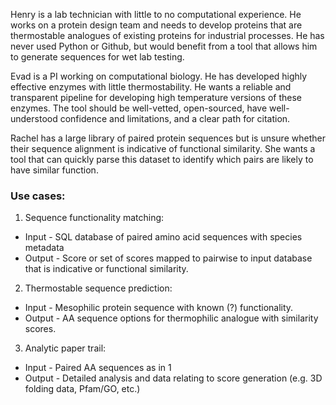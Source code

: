 Henry is a lab technician with little to no computational experience. He works on a protein design team and needs to develop proteins that are thermostable analogues of existing proteins for industrial processes. He has never used Python or Github, but would benefit from a tool that allows him to generate sequences for wet lab testing. 

Evad is a PI working on computational biology. He has developed highly effective enzymes with little thermostability. He wants a reliable and transparent pipeline for developing high temperature versions of these enzymes. The tool should be well-vetted, open-sourced, have well-understood confidence and limitations, and a clear path for citation.

Rachel has a large library of paired protein sequences but is unsure whether their sequence alignment is indicative of functional similarity. She wants a tool that can quickly parse this dataset to identify which pairs are likely to have similar function.


### Use cases:
1. Sequence functionality matching:
- Input - SQL database of paired amino acid sequences with species metadata
- Output - Score or set of scores mapped to pairwise to input database that is indicative or functional similarity.

2. Thermostable sequence prediction:
- Input - Mesophilic protein sequence with known (?) functionality.
- Output - AA sequence options for thermophilic analogue with similarity scores.

3. Analytic paper trail:
- Input - Paired AA sequences as in 1
- Output - Detailed analysis and data relating to score generation (e.g. 3D folding data, Pfam/GO, etc.)